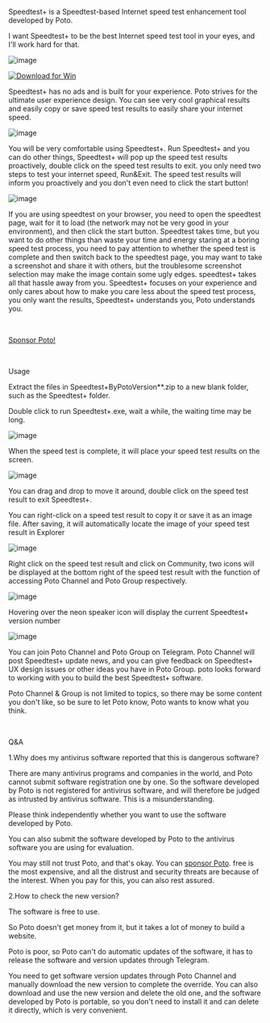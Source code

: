 Speedtest+ is a Speedtest-based Internet speed test enhancement tool developed by Poto. 

I want Speedtest+ to be the best Internet speed test tool in your eyes, and I'll work hard for that.

![image](https://user-images.githubusercontent.com/59009389/209684141-2753f001-a9e1-473f-a793-850030fea284.png)

​
<a href="https://github.com/isPoto/Speedtest-Plus/releases" target="blank"><img border="0" src="https://user-images.githubusercontent.com/59009389/209811676-4efe1313-5e2a-476c-856b-537c7ba196e7.png" alt="Download for Win" title="Download for Win"></a>
​

Speedtest+ has no ads and is built for your experience. Poto strives for the ultimate user experience design. You can see very cool graphical results and easily copy or save speed test results to easily share your internet speed.

![image](https://user-images.githubusercontent.com/59009389/209684150-20e1b381-0088-43f0-8cbc-5306e0328924.png)


You will be very comfortable using Speedtest+. Run Speedtest+ and you can do other things, Speedtest+ will pop up the speed test results proactively, double click on the speed test results to exit. you only need two steps to test your internet speed, Run&Exit. The speed test results will inform you proactively and you don't even need to click the start button!

![image](https://user-images.githubusercontent.com/59009389/209684163-62236c3d-8a45-4ab5-83c6-2ba017b10b26.png)


If you are using speedtest on your browser, you need to open the speedtest page, wait for it to load (the network may not be very good in your environment), and then click the start button. Speedtest takes time, but you want to do other things than waste your time and energy staring at a boring speed test process, you need to pay attention to whether the speed test is complete and then switch back to the speedtest page, you may want to take a screenshot and share it with others, but the troublesome screenshot selection may make the image contain some ugly edges. speedtest+ takes all that hassle away from you. Speedtest+ focuses on your experience and only cares about how to make you care less about the speed test process, you only want the results, Speedtest+ understands you, Poto understands you.

​

[Sponsor Poto!](https://ko-fi.com/ispoto)

​​

Usage

Extract the files in Speedtest+ByPotoVersion**.zip to a new blank folder, such as the Speedtest+ folder.



Double click to run Speedtest+.exe, wait a while, the waiting time may be long.

![image](https://user-images.githubusercontent.com/59009389/209684176-0f5fb063-7014-4ce5-bc8f-3266acded892.png)




When the speed test is complete, it will place your speed test results on the screen.

![image](https://user-images.githubusercontent.com/59009389/209684194-8b6b27bb-512e-4a6a-927b-932dd3c52b88.png)




You can drag and drop to move it around, double click on the speed test result to exit Speedtest+.


You can right-click on a speed test result to copy it or save it as an image file.
After saving, it will automatically locate the image of your speed test result in Explorer

![image](https://user-images.githubusercontent.com/59009389/209684211-a91e53e0-3e79-49f9-b170-d41403c2dcb7.png)




Right click on the speed test result and click on Community, two icons will be displayed at the bottom right of the speed test result with the function of accessing Poto Channel and Poto Group respectively.

![image](https://user-images.githubusercontent.com/59009389/209684230-2832a240-779c-4433-b69b-ebfcaa746930.png)






Hovering over the neon speaker icon will display the current Speedtest+ version number

![image](https://user-images.githubusercontent.com/59009389/209684244-851ed0af-d960-41bb-ad25-ea014e5ef27b.png)




You can join Poto Channel and Poto Group on Telegram. Poto Channel will post Speedtest+ update news, and you can give feedback on Speedtest+ UX design issues or other ideas you have in Poto Group. poto looks forward to working with you to build the best Speedtest+ software.

Poto Channel & Group is not limited to topics, so there may be some content you don't like, so be sure to let Poto know, Poto wants to know what you think.

​


Q&A

1.Why does my antivirus software reported that this is dangerous software?

There are many antivirus programs and companies in the world, and Poto cannot submit software registration one by one. So the software developed by Poto is not registered for antivirus software, and will therefore be judged as intrusted by antivirus software. This is a misunderstanding.

Please think independently whether you want to use the software developed by Poto.

You can also submit the software developed by Poto to the antivirus software you are using for evaluation.

You may still not trust Poto, and that's okay. You can [sponsor Poto](https://ko-fi.com/ispoto). free is the most expensive, and all the distrust and security threats are because of the interest. When you pay for this, you can also rest assured.



2.How to check the new version?

The software is free to use.

So Poto doesn't get money from it, but it takes a lot of money to build a website. 

Poto is poor, so Poto can't do automatic updates of the software, it has to release the software and version updates through Telegram.

You need to get software version updates through Poto Channel and manually download the new version to complete the override. You can also download and use the new version and delete the old one, and the software developed by Poto is portable, so you don't need to install it and can delete it directly, which is very convenient.

​
